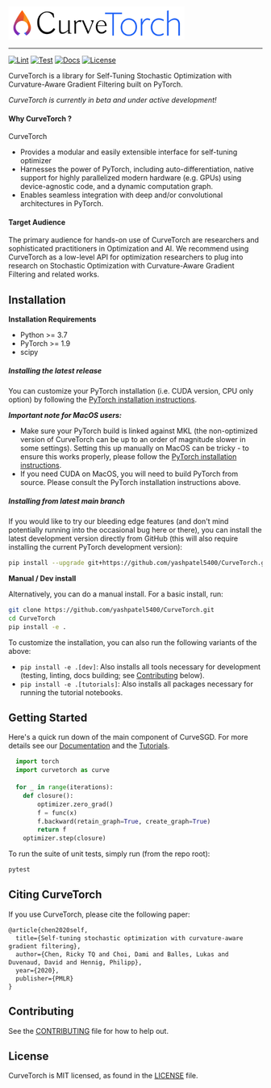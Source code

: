 <img width="350" src="curvetorch_logo_lockup.png" alt="CurveTorch Logo" />

<hr/>

[![Lint](https://github.com/yashpatel5400/CurveTorch/workflows/Lint/badge.svg)](https://github.com/yashpatel5400/CurveTorch/actions?query=workflow%3ALint)
[![Test](https://github.com/yashpatel5400/CurveTorch/workflows/Test/badge.svg)](https://github.com/yashpatel5400/CurveTorch/actions?query=workflow%3ATest)
[![Docs](https://github.com/yashpatel5400/CurveTorch/workflows/Docs/badge.svg)](https://github.com/yashpatel5400/CurveTorch/actions?query=workflow%3ADocs)
[![License](https://img.shields.io/badge/license-MIT-green.svg)](LICENSE)


CurveTorch is a library for Self-Tuning Stochastic Optimization with
Curvature-Aware Gradient Filtering built on PyTorch.

*CurveTorch is currently in beta and under active development!*


#### Why CurveTorch ?
CurveTorch
* Provides a modular and easily extensible interface for self-tuning optimizer
* Harnesses the power of PyTorch, including auto-differentiation, native support
  for highly parallelized modern hardware (e.g. GPUs) using device-agnostic code,
  and a dynamic computation graph.
* Enables seamless integration with deep and/or convolutional architectures in PyTorch.


#### Target Audience

The primary audience for hands-on use of CurveTorch are researchers and
sophisticated practitioners in Optimization and AI.
We recommend using CurveTorch as a low-level API for optimization researchers to 
plug into research on Stochastic Optimization with Curvature-Aware Gradient Filtering
and related works.

## Installation

**Installation Requirements**
- Python >= 3.7
- PyTorch >= 1.9
- scipy


##### Installing the latest release

You can customize your PyTorch installation (i.e. CUDA version, CPU only option)
by following the [PyTorch installation instructions](https://pytorch.org/get-started/locally/).

***Important note for MacOS users:***
* Make sure your PyTorch build is linked against MKL (the non-optimized version
  of CurveTorch can be up to an order of magnitude slower in some settings).
  Setting this up manually on MacOS can be tricky - to ensure this works properly,
  please follow the [PyTorch installation instructions](https://pytorch.org/get-started/locally/).
* If you need CUDA on MacOS, you will need to build PyTorch from source. Please
  consult the PyTorch installation instructions above.


##### Installing from latest main branch

If you would like to try our bleeding edge features (and don't mind potentially
running into the occasional bug here or there), you can install the latest
development version directly from GitHub (this will also require installing
the current PyTorch development version):
```bash
pip install --upgrade git+https://github.com/yashpatel5400/CurveTorch.git
```

**Manual / Dev install**

Alternatively, you can do a manual install. For a basic install, run:
```bash
git clone https://github.com/yashpatel5400/CurveTorch.git
cd CurveTorch
pip install -e .
```

To customize the installation, you can also run the following variants of the
above:
* `pip install -e .[dev]`: Also installs all tools necessary for development
  (testing, linting, docs building; see [Contributing](#contributing) below).
* `pip install -e .[tutorials]`: Also installs all packages necessary for running the tutorial notebooks.


## Getting Started

Here's a quick run down of the main component of CurveSGD.
For more details see our [Documentation](https://CurveTorch.org/docs/introduction) and the
[Tutorials](https://CurveTorch.org/tutorials).

```python
  import torch
  import curvetorch as curve

  for _ in range(iterations):
    def closure():
        optimizer.zero_grad()
        f = func(x)
        f.backward(retain_graph=True, create_graph=True)
        return f
    optimizer.step(closure)
  ```

To run the suite of unit tests, simply run (from the repo root):

```python
pytest
```


## Citing CurveTorch

If you use CurveTorch, please cite the following paper:

```
@article{chen2020self,
  title={Self-tuning stochastic optimization with curvature-aware gradient filtering},
  author={Chen, Ricky TQ and Choi, Dami and Balles, Lukas and Duvenaud, David and Hennig, Philipp},
  year={2020},
  publisher={PMLR}
}
```


## Contributing
See the [CONTRIBUTING](CONTRIBUTING.md) file for how to help out.


## License
CurveTorch is MIT licensed, as found in the [LICENSE](LICENSE) file.
